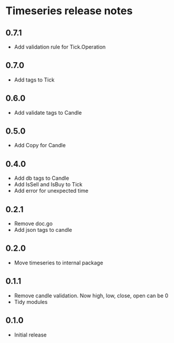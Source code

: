 # Timeseries release notes

## 0.7.1

* Add validation rule for Tick.Operation

## 0.7.0

* Add tags to Tick

## 0.6.0

* Add validate tags to Candle

## 0.5.0

* Add Copy for Candle

## 0.4.0

* Add db tags to Candle
* Add IsSell and IsBuy to Tick
* Add error for unexpected time

## 0.2.1

* Remove doc.go
* Add json tags to candle

## 0.2.0

* Move timeseries to internal package

## 0.1.1

* Remove candle validation. Now high, low, close, open can be 0
* Tidy modules

## 0.1.0

* Initial release

